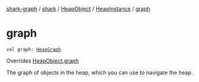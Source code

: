 [shark-graph](../../../index.md) / [shark](../../index.md) / [HeapObject](../index.md) / [HeapInstance](index.md) / [graph](./graph.md)

# graph

`val graph: `[`HeapGraph`](../../-heap-graph/index.md)

Overrides [HeapObject.graph](../graph.md)

The graph of objects in the heap, which you can use to navigate the heap.

